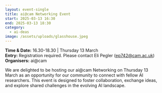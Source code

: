 ```yaml
---
layout: event-single
title: ai@cam Networking Event
start: 2025-03-13 16:30
end: 2025-03-13 18:30
category:
  - ai-deas
image: /assets/uploads/glasshouse.jpeg
---
```

**T﻿ime & Date:** 16.30-18.30 | Thursday 13 March\
**E﻿ntry:** Registration required. Please contact Eli Pegler (ep742@cam.ac.uk)[](https://lu.ma/3e3spf0s)\
**Organisers:** ai@cam

We are delighted to be hosting our ai@cam Networking on Thursday 13 March as an opportunity for our community to connect with fellow AI researchers. This event is designed to foster collaboration, exchange ideas, and explore shared challenges in the evolving AI landscape.